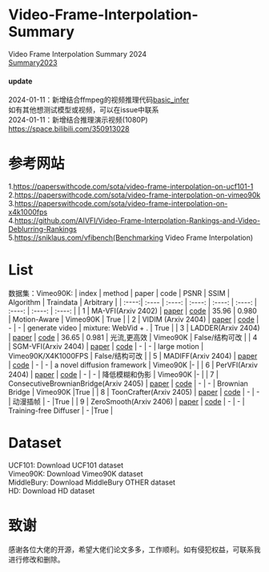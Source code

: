 # Video-Frame-Interpolation-Summary
Video Frame Interpolation Summary 2024    
[Summary2023](https://github.com/zdyshine/Video-Frame-Interpolation-Summary/blob/main/2023_before.md)

#### update
2024-01-11：新增结合ffmpeg的视频推理代码[basic_infer](https://github.com/zdyshine/Video-Frame-Interpolation-Summary/tree/main/basic_infer)    
如有其他想测试模型或视频，可以在issue中联系    
2024-01-11：新增结合推理演示视频(1080P) https://space.bilibili.com/350913028    

# 参考网站
1.https://paperswithcode.com/sota/video-frame-interpolation-on-ucf101-1     
2.https://paperswithcode.com/sota/video-frame-interpolation-on-vimeo90k     
3.https://paperswithcode.com/sota/video-frame-interpolation-on-x4k1000fps    
4.https://github.com/AIVFI/Video-Frame-Interpolation-Rankings-and-Video-Deblurring-Rankings     
5.https://sniklaus.com/vfibench(Benchmarking Video Frame Interpolation)    

# List
数据集：Vimeo90K:
| index | method  | paper | code | PSNR | SSIM | Algorithm | Traindata | Arbitrary |
| :----:| :---- | :----: | :----: | :----: | :----: | :----: | :----: | :----: |
| 1 | MA-VFI(Arxiv 2402) | [paper](https://arxiv.org/pdf/2402.02892.pdf) | [code](None) | 35.96 | 0.980 | Motion-Aware  | Vimeo90K | True |
| 2 | VIDIM (Arxiv 2404) | [paper](https://arxiv.org/pdf/2404.01203.pdf) | [code](https://vidim-interpolation.github.io/) | - | - | generate video  | mixture: WebVid + . | True |
| 3 | LADDER(Arxiv 2404) | [paper](https://arxiv.org/pdf/2404.11108.pdf) | [code](None) | 36.65 | 0.981 | 光流,更高效  | Vimeo90K | False/结构可改 |
| 4 | SGM-VFI(Arxiv 2404) | [paper](https://arxiv.org/pdf/2404.06913.pdf) | [code](https://github.com/MCG-NJU/SGM-VFI) | - | - |  large motion | Vimeo90K/X4K1000FPS | False/结构可改 |
| 5 | MADIFF(Arxiv 2404) | [paper](https://arxiv.org/pdf/2404.13534.pdf) | [code](None) | - | - |  a novel diffusion framework  | Vimeo90K |- |
| 6 | PerVFI(Arxiv 2404) | [paper](https://arxiv.org/pdf/2404.06692.pdf) | [code](https://github.com/mulns/PerVFI) | - | - |  降低模糊和伪影  | Vimeo90K |- |
| 7 | ConsecutiveBrownianBridge(Arxiv 2405) | [paper](https://arxiv.org/pdf/2405.05953) | [code](https://github.com/ZonglinL/ConsecutiveBrownianBridge) | - | - |  Brownian Bridge  | Vimeo90K |True |
| 8 | ToonCrafter(Arxiv 2405) | [paper](https://arxiv.org/abs/2405.17933) | [code](https://github.com/ToonCrafter/ToonCrafter) | - | - |  动漫插帧  | - |True |
| 9 | ZeroSmooth(Arxiv 2406) | [paper](https://arxiv.org/pdf/2406.00908) | [code](https://github.com/ssyang2020/ZeroSmooth) | - | - |  Training-free Diffuser  | - |True |

 
# Dataset
UCF101: Download UCF101 dataset    
Vimeo90K: Download Vimeo90K dataset    
MiddleBury: Download MiddleBury OTHER dataset    
HD: Download HD dataset    
# 致谢
感谢各位大佬的开源，希望大佬们论文多多，工作顺利。如有侵犯权益，可联系我进行修改和删除。    
